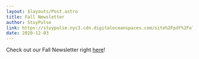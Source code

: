 ```yaml
---
layout: $layouts/Post.astro
title: Fall Newsletter
author: StuyPulse
link: https://stuypulse.nyc3.cdn.digitaloceanspaces.com/site%2Fpdf%2Fold_pdfs%2F2020_fall.pdf
date: 2020-12-03
---
```

Check out our Fall Newsletter right [here](https://stuypulse.nyc3.cdn.digitaloceanspaces.com/site%2Fpdf%2Fold_pdfs%2F2020_fall.pdf)!
